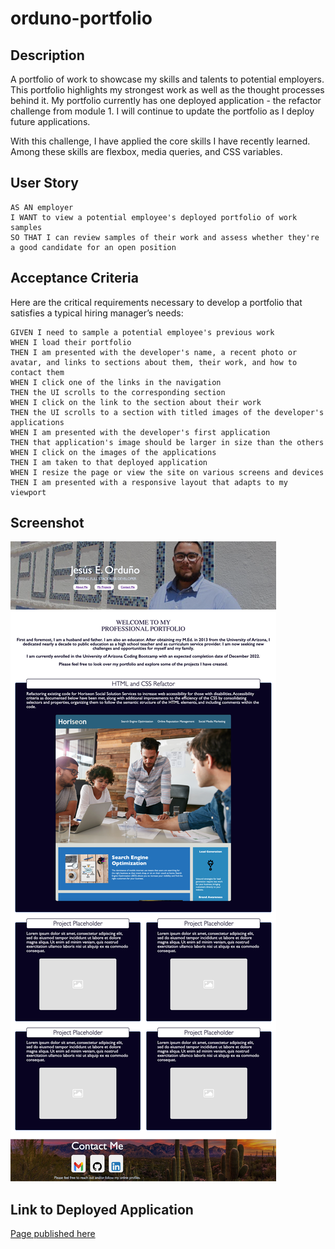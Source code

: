 # orduno-portfolio

## Description

A portfolio of work to showcase my skills and talents to potential employers. This portfolio highlights my strongest work as well as the thought processes behind it. My portfolio currently has one deployed application - the refactor challenge from module 1. I will continue to update the portfolio as I deploy future applications. 

With this challenge, I have applied the core skills I have recently learned. Among these skills are flexbox, media queries, and CSS variables.

## User Story

```
AS AN employer
I WANT to view a potential employee's deployed portfolio of work samples
SO THAT I can review samples of their work and assess whether they're a good candidate for an open position
```


## Acceptance Criteria

Here are the critical requirements necessary to develop a portfolio that satisfies a typical hiring manager’s needs:

```
GIVEN I need to sample a potential employee's previous work
WHEN I load their portfolio
THEN I am presented with the developer's name, a recent photo or avatar, and links to sections about them, their work, and how to contact them
WHEN I click one of the links in the navigation
THEN the UI scrolls to the corresponding section
WHEN I click on the link to the section about their work
THEN the UI scrolls to a section with titled images of the developer's applications
WHEN I am presented with the developer's first application
THEN that application's image should be larger in size than the others
WHEN I click on the images of the applications
THEN I am taken to that deployed application
WHEN I resize the page or view the site on various screens and devices
THEN I am presented with a responsive layout that adapts to my viewport
```

## Screenshot

![professional-portfolio-challenge-screenshot-orduno](assets/images/orduno-professional-portfolio-screenshot.html.png)

## Link to Deployed Application

[Page published here](https://jesus-orduno.github.io/orduno-portfolio/)
